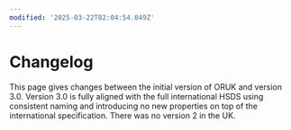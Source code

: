 ```yaml
---
modified: '2025-03-22T02:04:54.049Z'
---
```


# Changelog

This page gives changes between the initial version of ORUK and version 3.0. Version 3.0 is fully aligned with the full international HSDS using consistent naming and introducing no new properties on top of the international specification. There was no version 2 in the UK.
